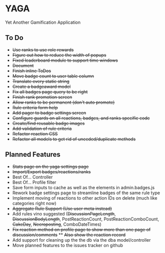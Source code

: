 # YAGA
Yet Another Gamification Application

## To Do

* ~~Use ranks to use role rewards~~
* ~~Figure out how to reduce the width of popups~~
* ~~Fixed leaderboard module to support time windows~~
* ~~Document~~
* ~~Finish inline ToDos~~
* ~~Move badge count to user table column~~
* ~~Translate every static string~~
* ~~Create a badgeaward model~~
* ~~Fix all badges page query to be right~~
* ~~Finish rank promotion screen~~
* ~~Allow ranks to be permanent (don't auto promote)~~
* ~~Rule criteria form help~~
* ~~Add pager to badge settings screen~~
* ~~Configure guards on all reactions, badges, and ranks specific code~~
* ~~Create/find reusable badge images~~
* ~~Add validation of rule criteria~~
* ~~Refactor reaction CSS~~
* ~~Refactor all models to get rid of uneeded/duplicate methods~~

## Planned Features
* ~~Stats page on the yaga settings page~~
* ~~Import/Export badges/reactions/ranks~~
* Best Of... Controller
* Best Of... Profile filter
* Save form inputs to cache as well as the elements in admin.badges.js
* Rework badge settings page to streamline badges of the same rule type
* Implement moving of reactions to other action IDs on delete (much like categories right now)
* ~~Aggregate Rule Support (Use user meta instead)~~
* Add rules vino suggested (~~DiscussionPageLength~~, ~~DiscussionBodyLength~~, PostReactionCount, PostReactionComboCount, ~~CakeDay~~, ~~Necroposting~~, ComboDateTimes)
* ~~Fix reaction method on profile page to show more than one page of discussion/comments~~
** ~~Also show the reaction record~~
* Add support for cleaning up the the db via the dba model/controller
* Move planned features to the issues tracker on github
